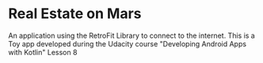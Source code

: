 # Real Estate on Mars
 An application using the RetroFit Library to connect to the internet. This is a Toy app developed during the Udacity course "Developing Android Apps with Kotlin" Lesson 8
